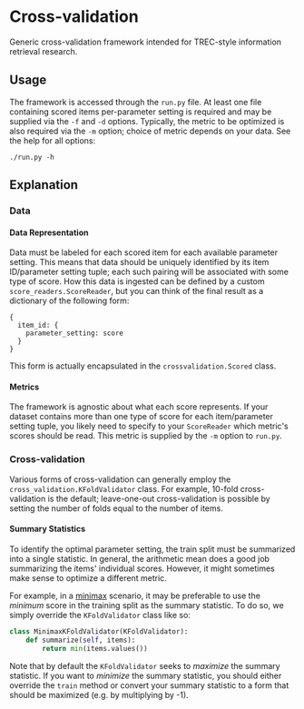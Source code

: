 # Cross-validation

Generic cross-validation framework intended for TREC-style information retrieval research.

## Usage

The framework is accessed through the `run.py` file. At least one file containing scored items per-parameter setting is required and may be supplied via the `-f` and `-d` options. Typically, the metric to be optimized is also required via the `-m` option; choice of metric depends on your data. See the help for all options:

`./run.py -h`

## Explanation

### Data

#### Data Representation

Data must be labeled for each scored item for each available parameter setting. This means that data should be uniquely identified by its item ID/parameter setting tuple; each such pairing will be associated with some type of score. How this data is ingested can be defined by a custom `score_readers.ScoreReader`, but you can think of the final result as a dictionary of the following form:

```
{
  item_id: {
    parameter_setting: score
  }
}
```

This form is actually encapsulated in the `crossvalidation.Scored` class.

#### Metrics

The framework is agnostic about what each score represents. If your dataset contains more than one type of score for each item/parameter setting tuple, you likely need to specify to your `ScoreReader` which metric's scores should be read. This metric is supplied by the `-m` option to `run.py`.

### Cross-validation

Various forms of cross-validation can generally employ the `cross_validation.KFoldValidator` class. For example, 10-fold cross-validation is the default; leave-one-out cross-validation is possible by setting the number of folds equal to the number of items.

#### Summary Statistics

To identify the optimal parameter setting, the train split must be summarized into a single statistic. In general, the arithmetic mean does a good job summarizing the items' individual scores. However, it might sometimes make sense to optimize a different metric. 

For example, in a [minimax](https://en.wikipedia.org/wiki/Minimax) scenario, it may be preferable to use the _minimum_ score in the training split as the summary statistic. To do so, we simply override the `KFoldValidator` class like so:

```python
class MinimaxKFoldValidator(KFoldValidator):
    def summarize(self, items):
        return min(items.values())
```

Note that by default the `KFoldValidator` seeks to _maximize_ the summary statistic. If you want to _minimize_ the summary statistic, you should either override the `train` method or convert your summary statistic to a form that should be maximized (e.g. by multiplying by -1).
